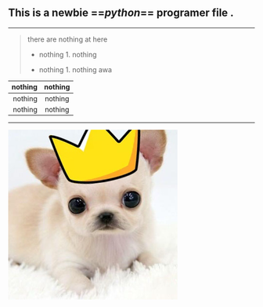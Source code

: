 ## This is a newbie ==***python***== programer file .  

---

>there are nothing at here
>* nothing
    1. nothing
>- nothing
    1. nothing awa

| nothing | nothing |
|--------:|:-------:|
| nothing | nothing | 
| nothing | nothing |

***

![Milktea](chihuahua.png)
